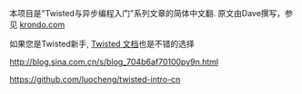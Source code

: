 本项目是"Twisted与异步编程入门"系列文章的简体中文翻.
原文由Dave撰写，参见 [krondo.com](http://krondo.com/blog/?page_id=1327 "Twisted Introduction")

如果您是Twisted新手, [Twisted 文档](http://twistedmatrix.com/documents/current/core/howto/index.html)也是不错的选择

http://blog.sina.com.cn/s/blog_704b6af70100py9n.html

https://github.com/luocheng/twisted-intro-cn
